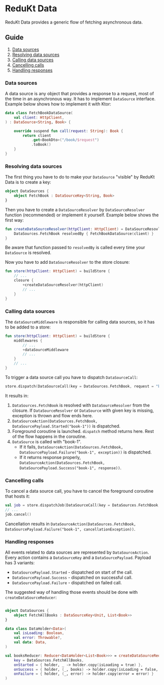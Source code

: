# ReduKt Data

ReduKt Data provides a generic flow of fetching asynchronous data.

## Guide

1. [Data sources](#data-sources)
2. [Resolving data sources](#resolving-data-sources)
3. [Calling data sources](#calling-data-sources)
4. [Cancelling calls](#cancelling-calls)
5. [Handling responses](#handling-responses)

### Data sources

A data source is any object that provides a response to a request, most of the time in an asynchronous way.
It has to implement `DataSource` interface. Example below shows how to implement it with Ktor:

```kotlin
data class FetchBookDataSource(
    val client: HttpClient,
) : DataSource<String, Book> {

    override suspend fun call(request: String): Book {
        return client
            .get<BookDto>("/book/$request")
            .toBook()
    }
}
```

### Resolving data sources

The first thing you have to do to make your `DataSource` "visible" by ReduKt Data is to create a key:

```kotlin
object DataSources {
    object FetchBook : DataSourceKey<String, Book>
}
```

Then you have to create a `DataSourceResolver` by `DataSourceResolver` function (recommended) or implement it yourself.
Example below shows the first way:

```kotlin
fun createDataSourceResolver(httpClient: HttpClient) = DataSourceResovler {
    DataSources.FetchBook resolvedBy { FetchBookDataSource(client) }
}
```

Be aware that function passed to `resolvedBy` is called every time your `DataSource` is resolved.

Now you have to add `DataSourceResolver` to the store closure:

```kotlin
fun store(httpClient: HttpClient) = buildStore {
    // ...
    closure {
        +createDataSourceResolver(httpClient)
        // ...
    }
}
```

### Calling data sources

The `dataSourceMiddleware` is responsible for calling data sources, so it has to be added to a store:

```kotlin
fun store(httpClient: HttpClient) = buildStore {
    middlewares {
        // ...
        +dataSourceMiddleware
        // ...
    }
    // ...
}
```

To trigger a data source call you have to dispatch `DataSourceCall`:

```kotlin
store.dispatch(DataSourceCall(key = DataSources.FetchBook, request = "book-1"))
```

It results in:

1. `DataSources.FetchBook` is resolved with `DataSourceResolver` from the closure. If `DataSourceResolver`
   or `DataSource` with given key is missing, exception is thrown and flow ends here.
2. `DataSourceAction(DataSources.FetchBook, DataSourcePayload.Started("book-1"))` is dispatched.
3. Foreground coroutine is launched. `dispatch` method returns here. Rest of the flow happens in the coroutine.
4. `DataSource` is called with "book-1". 
   * If it fails, `DataSourceAction(DataSources.FetchBook, DataSourcePayload.Failure("book-1", exception))` is dispatched.
   * If it returns response properly, `DataSourceAction(DataSources.FetchBook, DataSourcePayload.Success("book-1", response))`.

### Cancelling calls

To cancel a data source call, you have to cancel the foreground coroutine that hosts it:

```kotlin
val job = store.dispatchJob(DataSourceCall(key = DataSources.FetchBook, request = "book-1"))
// ...
job.cancel()
```

Cancellation results in `DataSourceAction(DataSources.FetchBook, DataSourcePayload.Failure("book-1", cancellationException))`.

### Handling responses

All events related to data sources are represented by `DataSourceAction`. 
Every action contains a `DataSourceKey` and a `DataSourcePayload`. 
Payload has 3 variants:
* `DataSourcePayload.Started` - dispatched on start of the call.
* `DataSourcePayload.Success` - dispatched on successful call.
* `DataSourcePayload.Failure` - dispatched on failed call.

The suggested way of handling those events should be done with `createDataSourceReducer`:

```kotlin

object DataSources {
    object FetchAllBooks : DataSourceKey<Unit, List<Book>>
}

data class DataHolder<Data>(
    val isLoading: Boolean,
    val error: Throwable?,
    val data: Data,
)

val booksReducer: Reducer<DataHolder<List<Book>>> = createDataSourceReducer(
    key = DataSources.FetchAllBooks,
    onStarted = { holder, _ -> holder.copy(isLoading = true) },
    onSuccess = { holder, (_, books) -> holder.copy(isLoading = false, error = null, data = books) },
    onFailure = { holder, (_, error) -> holder.copy(error = error) }
)
```
